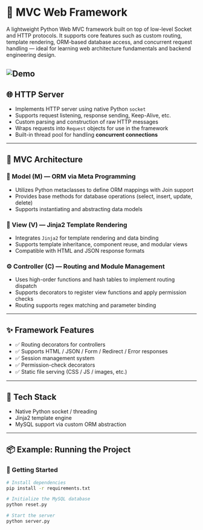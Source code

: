 # 🚀 MVC Web Framework

A lightweight Python Web MVC framework built on top of low-level Socket and HTTP protocols. It supports core features such as custom routing, template rendering, ORM-based database access, and concurrent request handling — ideal for learning web architecture fundamentals and backend engineering design.

![Demo](https://github.com/Armrun/MVC-web-frame/blob/master/static/webframework.gif?raw=true)
---


## 🌐 HTTP Server

- Implements HTTP server using native Python `socket`
- Supports request listening, response sending, Keep-Alive, etc.
- Custom parsing and construction of raw HTTP messages
- Wraps requests into `Request` objects for use in the framework
- Built-in thread pool for handling **concurrent connections**

---

## 🧱 MVC Architecture

### 🧩 Model (M) — ORM via Meta Programming

- Utilizes Python metaclasses to define ORM mappings with Join support
- Provides base methods for database operations (select, insert, update, delete)
- Supports instantiating and abstracting data models

### 🎨 View (V) — Jinja2 Template Rendering

- Integrates `Jinja2` for template rendering and data binding
- Supports template inheritance, component reuse, and modular views
- Compatible with HTML and JSON response formats

### ⚙️ Controller (C) — Routing and Module Management

- Uses high-order functions and hash tables to implement routing dispatch
- Supports decorators to register view functions and apply permission checks
- Routing supports regex matching and parameter binding

---

## ✨ Framework Features

- ✅ Routing decorators for controllers
- ✅ Supports HTML / JSON / Form / Redirect / Error responses
- ✅ Session management system
- ✅ Permission-check decorators
- ✅ Static file serving (CSS / JS / images, etc.)

---

## 🧰 Tech Stack

- Native Python socket / threading
- Jinja2 template engine
- MySQL support via custom ORM abstraction

---

## 📦 Example: Running the Project

### 🚀 Getting Started

```bash
# Install dependencies
pip install -r requirements.txt

# Initialize the MySQL database
python reset.py

# Start the server
python server.py
